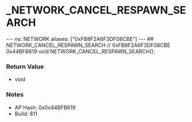 # _NETWORK_CANCEL_RESPAWN_SEARCH

--- ns: NETWORK aliases: ["0xFB8F2A6F3DF08CBE"] --- ## NETWORK_CANCEL_RESPAWN_SEARCH  // 0xFB8F2A6F3DF08CBE 0x44BFB619 void NETWORK_CANCEL_RESPAWN_SEARCH();

### Return Value
* void

### Notes
* AP Hash: 0x0x44BFB619
* Build: 811

